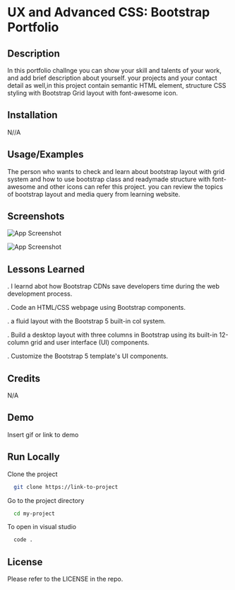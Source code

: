 
# UX and Advanced CSS: Bootstrap Portfolio




## Description

In this portfolio challnge you can show your skill and talents of your work, and add brief description about yourself. your projects and your contact detail as well,in this project  contain semantic HTML element, structure CSS styling with Bootstrap Grid layout with font-awesome icon.


## Installation

N//A
    
## Usage/Examples

The person who wants to check and learn about bootstrap layout with grid system and how to use bootstrap class and readymade structure with font-awesome and other icons can refer this project. you can review the topics of bootstrap layout and media query from learning website. 
## Screenshots

![App Screenshot](https://via.placeholder.com/468x300?text=App+Screenshot+Here)

![App Screenshot](https://via.placeholder.com/468x300?text=App+Screenshot+Here)


## Lessons Learned

. I learnd abot how Bootstrap CDNs save developers time during the web development process.

. Code an HTML/CSS webpage using Bootstrap components.

. a fluid layout with the Bootstrap 5 built-in col system.

. Build a desktop layout with three columns in Bootstrap using its built-in 12-column grid and user interface (UI) components.

. Customize the Bootstrap 5 template's UI components.


## Credits
N/A



## Demo

Insert gif or link to demo


## Run Locally

Clone the project

```bash
  git clone https://link-to-project
```

Go to the project directory

```bash
  cd my-project
```

To open in visual studio

```bash
  code .
```



## License

Please refer to the LICENSE in the repo.

